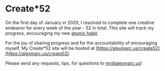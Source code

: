 # Create*52

On the first day of January in 2020, I resolved to complete one creative endeavor for every week of the year - 52 in total.  This site will track my progress, encouraging my new [atomic habit](https://jamesclear.com/atomic-habits).

For the joy of sharing progress and for the accountability of encouraging myself, My Create*52 site will be hosted at [https://alexmarc.us/create52](https://alexmarc.us/create52).

Please send any requests, tips, for questions to [mr@alexmarc.us](mailto:mr@alexmarc.us)!

